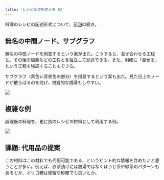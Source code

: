 ```yaml
---
title: 'レシピ記述形式メモ #2'
---
```

料理のレシピの記述形式について、[前回](https://r7kamura.com/articles/2022-05-13-mermaid-recipe-memo)の続き。

無名の中間ノード、サブグラフ
--------------

無名の中間ノードを用意するという案が出た。こうすると、混ぜ合わせる工程と、その後の加熱などの工程とを独立して記述できる。また、明確に「混ぜる」という工程を強調することもできる。

サブグラフ（黄色い背景色の部分）を用意するという案も出た。見た目上のノードが散らばるのを防げ、視覚的な誘導もしやすい。

![](https://lh6.googleusercontent.com/UiXc9t23BqOFs0Ujp_ApT67Zu7TMYqqgNABaffrxCpeOTFIk43JiWHATwVBxYrEfLrYZuGzL8IqCctmDYLoXBZ43vt9nOkYkffx5-6Sf9GmcuyZN_915JoX0XVld4Wig31GxkFN9pXeJdg04RXjUJg)

複雑な例
----

調理後の料理を、更に別のレシピの材料として利用する例。

![](https://lh6.googleusercontent.com/bh6V_yl9veNk8ukcPY-foqgpLhtInGSyGapeaRMUECpWA5OJLvetvqG7XX5a00pHtRmpRbon6V7_2MSeltX0jzWfvaDR6XWkySBNz3GVWiMaXVtNbdcb0V1yB-2o5BdpTwRMryaYqBhrPGlSFdl7Xg)

課題: 代用品の提案
----------

この材料はこの材料でも代用可能である、というヒント的な情報を含めたいと思うことが多い。例えば、お茶漬けには熱湯ではなくほうじ茶や緑茶のパターンもあるとか、オリゴ糖は蜂蜜や砂糖でも良いとか。
